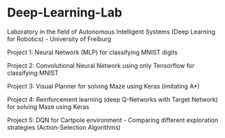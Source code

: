 # Deep-Learning-Lab
Laboratory in the field of Autonomous Intelligent Systems (Deep Learning for Robotics) - University of Freiburg

Project 1: Neural Network (MLP) for classifying MNIST digits

Project 2: Convolutional Neural Network using only Tensorflow for classifying MNIST 

Project 3: Visual Planner for solving Maze using Keras (imitating A*)

Project 4: Reinforcement learning (deep Q-Networks with Target Network) for solving Maze using Keras

Project 5: DQN for Cartpole environment - Comparing different exploration strategies (Action-Selection Algorithms)
